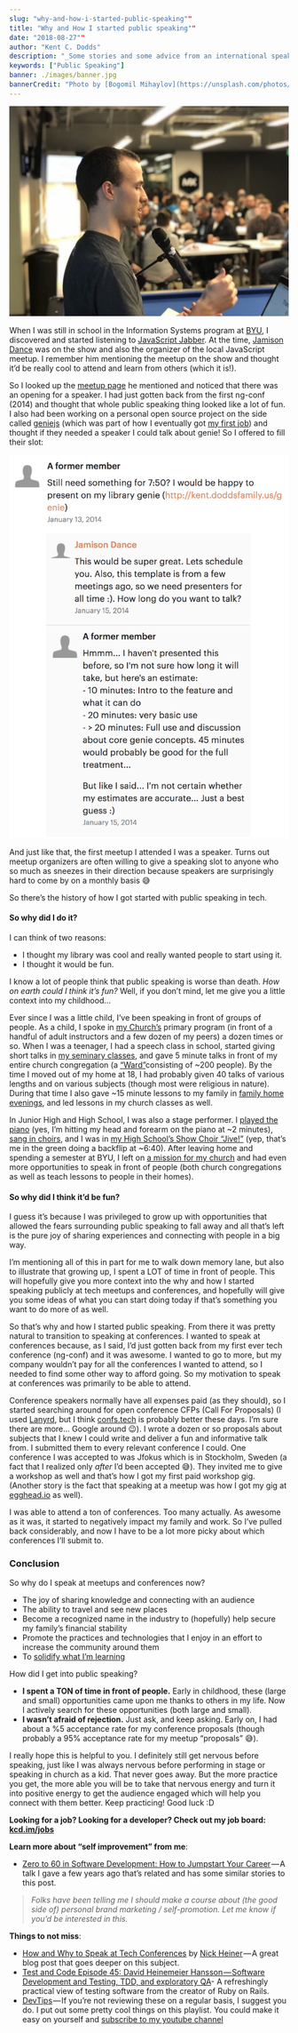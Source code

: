 ```yaml
---
slug: "why-and-how-i-started-public-speaking""
title: "Why and How I started public speaking""
date: "2018-08-27""
author: "Kent C. Dodds"
description: "_Some stories and some advice from an international speaker and trainer_"
keywords: ["Public Speaking"]
banner: ./images/banner.jpg
bannerCredit: "Photo by [Bogomil Mihaylov](https://unsplash.com/photos/ekHSHvgr27k?utm_source=unsplash&utm_medium=referral&utm_content=creditCopyText) on [Unsplash](https://unsplash.com/?utm_source=unsplash&utm_medium=referral&utm_content=creditCopyText)"
---
```


![](./images/0.jpg)

When I was still in school in the Information Systems program at
[BYU](https://www.byu.edu/), I discovered and started listening to
[JavaScript Jabber](https://devchat.tv/js-jabber/). At the time,
[Jamison Dance](https://twitter.com/jergason) was on the show and also the
organizer of the local JavaScript meetup. I remember him mentioning the meetup
on the show and thought it’d be really cool to attend and learn from others
(which it is!).

So I looked up the
[meetup page](https://www.meetup.com/UtahJS-Orem-Meetup/events/156148202/) he
mentioned and noticed that there was an opening for a speaker. I had just gotten
back from the first ng-conf (2014) and thought that whole public speaking thing
looked like a lot of fun. I also had been working on a personal open source
project on the side called [geniejs](https://github.com/kentcdodds/genie) (which
was part of how I eventually got
[my first job](https://github.com/kentcdodds/ama/issues/1)) and thought if they
needed a speaker I could talk about genie! So I offered to fill their slot:

![](./images/1.png)

And just like that, the first meetup I attended I was a speaker. Turns out
meetup organizers are often willing to give a speaking slot to anyone who so
much as sneezes in their direction because speakers are surprisingly hard to
come by on a monthly basis 😅

So there’s the history of how I got started with public speaking in tech.

#### **So why did I do it?**

I can think of two reasons:

- I thought my library was cool and really wanted people to start using it.
- I thought it would be fun.

I know a lot of people think that public speaking is worse than death. _How on
earth could I think it’s fun?_ Well, if you don’t mind, let me give you a little
context into my childhood…

Ever since I was a little child, I’ve been speaking in front of groups of
people. As a child, I spoke in [my Church’s](https://www.mormon.org/) primary
program (in front of a handful of adult instructors and a few dozen of my peers)
a dozen times or so. When I was a teenager, I had a speech class in school,
started giving short talks in
[my seminary classes](https://www.mormonnewsroom.org/topic/seminary), and gave 5
minute talks in front of my entire church congregation (a
[“Ward”](https://www.mormonnewsroom.org/article/ward)consisting of ~200 people).
By the time I moved out of my home at 18, I had probably given 40 talks of
various lengths and on various subjects (though most were religious in nature).
During that time I also gave ~15 minute lessons to my family in
[family home evenings](https://www.lds.org/topics/family-home-evening/purpose),
and led lessons in my church classes as well.

In Junior High and High School, I was also a stage performer. I
[played the piano](https://www.youtube.com/watch?v=agdbnzQlMFE) (yes, I’m
hitting my head and forearm on the piano at ~2 minutes),
[sang in choirs](https://www.youtube.com/watch?v=F5_QmWwIF3c), and I was in
[my High School’s Show Choir “Jive!”](https://www.youtube.com/watch?v=5_sRK8UUc3k)
(yep, that’s me in the green doing a backflip at ~6:40). After leaving home and
spending a semester at BYU, I left on
[a mission for my church](https://www.mormonnewsroom.org/topic/missionary-program)
and had even more opportunities to speak in front of people (both church
congregations as well as teach lessons to people in their homes).

#### **So why did I think it’d be fun?**

I guess it’s because I was privileged to grow up with opportunities that allowed
the fears surrounding public speaking to fall away and all that’s left is the
pure joy of sharing experiences and connecting with people in a big way.

I’m mentioning all of this in part for me to walk down memory lane, but also to
illustrate that growing up, I spent a LOT of time in front of people. This will
hopefully give you more context into the why and how I started speaking publicly
at tech meetups and conferences, and hopefully will give you some ideas of what
you can start doing today if that’s something you want to do more of as well.

So that’s why and how I started public speaking. From there it was pretty
natural to transition to speaking at conferences. I wanted to speak at
conferences because, as I said, I’d just gotten back from my first ever tech
conference (ng-conf) and it was awesome. I wanted to go to more, but my company
wouldn’t pay for all the conferences I wanted to attend, so I needed to find
some other way to afford going. So my motivation to speak at conferences was
primarily to be able to attend.

Conference speakers normally have all expenses paid (as they should), so I
started searching around for open conference CFPs (Call For Proposals) (I used
[Lanyrd](https://twitter.com/lanyrd), but I think
[confs.tech](https://confs.tech/) is probably better these days. I’m sure there
are more… Google around 😉). I wrote a dozen or so proposals about subjects that
I knew I could write and deliver a fun and informative talk from. I submitted
them to every relevant conference I could. One conference I was accepted to was
Jfokus which is in Stockholm, Sweden (a fact that I realized only _after_ I’d
been accepted 😅). They invited me to give a workshop as well and that’s how I
got my first paid workshop gig. (Another story is the fact that speaking at a
meetup was how I got my gig at [egghead.io](http://egghead.io/) as well).

I was able to attend a ton of conferences. Too many actually. As awesome as it
was, it started to negatively impact my family and work. So I’ve pulled back
considerably, and now I have to be a lot more picky about which conferences I’ll
submit to.

### Conclusion

So why do I speak at meetups and conferences now?

- The joy of sharing knowledge and connecting with an audience
- The ability to travel and see new places
- Become a recognized name in the industry to (hopefully) help secure my
  family’s financial stability
- Promote the practices and technologies that I enjoy in an effort to increase
  the community around them
- To
  [solidify what I’m learning](https://blog.kentcdodds.com/solidifying-what-you-learn-6650258c84be)

How did I get into public speaking?

- **I spent a TON of time in front of people.** Early in childhood, these (large
  and small) opportunities came upon me thanks to others in my life. Now I
  actively search for these opportunities (both large and small).
- **I wasn’t afraid of rejection.** Just ask, and keep asking. Early on, I had
  about a %5 acceptance rate for my conference proposals (though probably a 95%
  acceptance rate for my meetup “proposals” 😅).

I really hope this is helpful to you. I definitely still get nervous before
speaking, just like I was always nervous before performing in stage or speaking
in church as a kid. That never goes away. But the more practice you get, the
more able you will be to take that nervous energy and turn it into positive
energy to get the audience engaged which will help you connect with them better.
Keep practicing! Good luck :D

**Looking for a job? Looking for a developer? Check out my job board:**
[**kcd.im/jobs**](http://kcd.im/jobs)

**Learn more about “self improvement” from me**:

- [Zero to 60 in Software Development: How to Jumpstart Your Career](https://www.youtube.com/watch?v=-qPh6I2hfjw&list=PLV5CVI1eNcJgNqzNwcs4UKrlJdhfDjshf) — A
  talk I gave a few years ago that’s related and has some similar stories to
  this post.

> _Folks have been telling me I should make a course about (the good side of)
> personal brand marketing / self-promotion. Let me know if you’d be interested
> in this._

**Things to not miss**:

- [How and Why to Speak at Tech Conferences](https://hackernoon.com/how-and-why-to-speak-at-tech-conferences-1d50a3f548e0)
  by [Nick Heiner](https://twitter.com/nickheiner) — A great blog post that goes
  deeper on this subject.
- [Test and Code Episode 45: David Heinemeier Hansson — Software Development and Testing, TDD, and exploratory QA](http://testandcode.com/45)\-
  A refreshingly practical view of testing software from the creator of Ruby on
  Rails.
- [DevTips](http://kcd.im/devtips) — If you’re not reviewing these on a regular
  basis, I suggest you do. I put out some pretty cool things on this playlist.
  You could make it easy on yourself and
  [subscribe to my youtube channel](http://kcd.im/youtube)
